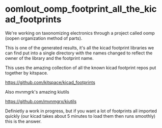 # oomlout_oomp_footprint_all_the_kicad_footprints
We're working on taxonomizing electronics through a project called oomp (oopen organization method of parts). 

This is one of the generated results, it's all the kicad footprint libraries we can find put into a single directory with the names changed to reflect the owner of the library and the footprint name.

This uses the amazing collection of all the known kicad footprint repos put together by kitspace.

https://github.com/kitspace/kicad_footprints

Also mvnmgrk's amazing kiutils

https://github.com/mvnmgrx/kiutils

Definietly a work in progress, but if you want a lot of footprints all imported quickly (our kicad takes about 5 minutes to load them then runs smoothly) this is the answer.

